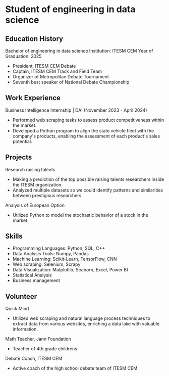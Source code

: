 # Student of engineering in data science

## Education History
Bachelor of engineering in data science Institution: ITESM CEM
Year of Graduation: 2025
- President, ITESM CEM Debate
- Captain, ITESM CEM Track and Field Team
- Organizer of Metropolitan Debate Tournament
- Seventh best speaker of National Debate Championship

## Work Experience
Business Intelligence Internship | DAI (November 2023 - April 2024)
- Performed web scraping tasks to assess product competitiveness within the market.
- Developed a Python program to align the state vehicle fleet with the company's products, enabling the assessment of each product's sales potential.

## Projects
Research raising talents
- Making a prediction of the top possible
  raising talents researchers inside the ITESM organization.
- Analyzed multiple datasets so we could identify patterns and similarities between prestigious researchers.

Analysis of European Option
- Utilized Python to model the stochastic behavior of a stock in the market.

## Skills
- Programming Languages: Python, SQL, C++
- Data Analysis Tools: Numpy, Pandas
- Machine Learning: Scikit-Learn, TensorFlow, CNN
- Web scraping: Selenium, Scrapy
- Data Visualization: Matplotlib, Seaborn, Excel, Power BI
- Statistical Analysis
- Business management

## Volunteer
Quick Mind
- Utilized web scraping and natural language process techniques to extract data from various websites, enriching a data lake with valuable information.

Math Teacher, Jann Foundation
- Teacher of 4th grade childrens

Debate Coach, ITESM CEM
- Active coach of the high school debate team of ITESM CEM


